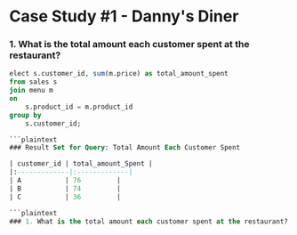 # **Case Study #1 - Danny's Diner**

### 1. What is the total amount each customer spent at the restaurant?

```sql
elect s.customer_id, sum(m.price) as total_amount_spent
from sales s
join menu m
on
	s.product_id = m.product_id
group by 
	s.customer_id;

```plaintext
### Result Set for Query: Total Amount Each Customer Spent

| customer_id | total_amount_Spent |
|:-------------|:-------------|
| A           | 76         |
| B           | 74         |
| C           | 36         |

```plaintext
### 1. What is the total amount each customer spent at the restaurant?
